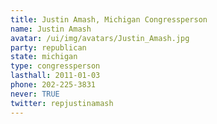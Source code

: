 ```yaml
---
title: Justin Amash, Michigan Congressperson
name: Justin Amash
avatar: /ui/img/avatars/Justin_Amash.jpg
party: republican
state: michigan
type: congressperson
lasthall: 2011-01-03
phone: 202-225-3831
never: TRUE
twitter: repjustinamash
---
```

